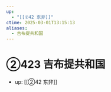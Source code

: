 ```yaml
---
up:
  - "[[②42 东非]]"
ctime: 2025-03-01T13:15:13
aliases:
  - 吉布提共和国
---
```


# ②423 吉布提共和国

- up: [[②42 东非]]
